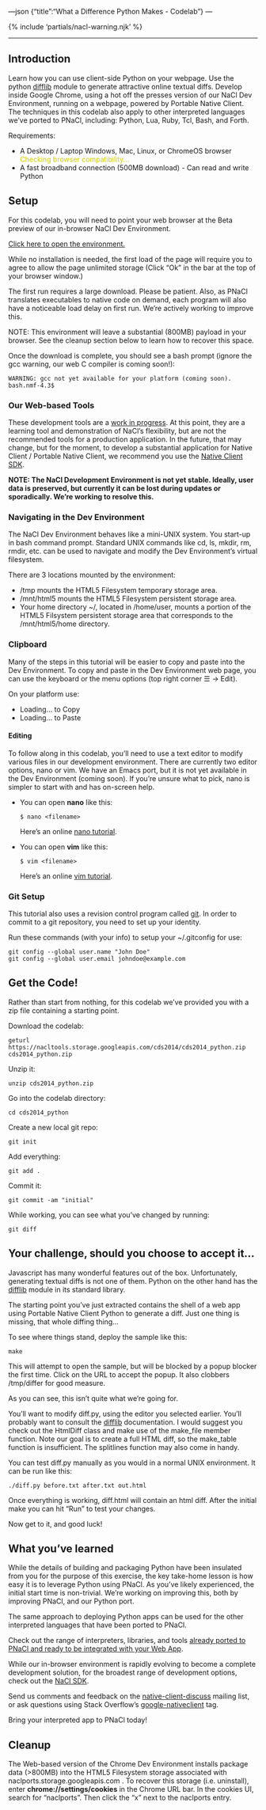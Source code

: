 —json {“title”:“What a Difference Python Makes - Codelab”} —

{% include ‘partials/nacl-warning.njk’ %}

------------------------------------------------------------------------

Introduction
------------

Learn how you can use client-side Python on your webpage. Use the python [difflib](https://docs.python.org/2/library/difflib.html) module to generate attractive online textual diffs. Develop inside Google Chrome, using a hot off the presses version of our NaCl Dev Environment, running on a webpage, powered by Portable Native Client. The techniques in this codelab also apply to other interpreted languages we’ve ported to PNaCl, including: Python, Lua, Ruby, Tcl, Bash, and Forth.

Requirements:  
- A Desktop / Laptop Windows, Mac, Linux, or ChromeOS browser  
<span id="python_compat" style="color: #cccc00">Checking browser compatibility…</span>  
- A fast broadband connection (500MB download) - Can read and write Python

Setup
-----

For this codelab, you will need to point your web browser at the Beta preview of our in-browser NaCl Dev Environment.

[Click here to open the environment.](https://naclports.storage.googleapis.com/builds/pepper_41/trunk-176-g9b9e342/publish/devenv/pnacl/app/bash.html)

While no installation is needed, the first load of the page will require you to agree to allow the page unlimited storage (Click “Ok” in the bar at the top of your browser window.)

The first run requires a large download. Please be patient. Also, as PNaCl translates executables to native code on demand, each program will also have a noticeable load delay on first run. We’re actively working to improve this.

NOTE: This environment will leave a substantial (800MB) payload in your browser. See the cleanup section below to learn how to recover this space.

Once the download is complete, you should see a bash prompt (ignore the gcc warning, our web C compiler is coming soon!):

    WARNING: gcc not yet available for your platform (coming soon).
    bash.nmf-4.3$

### Our Web-based Tools

These development tools are a <a href="/docs/native-client/cds2014/nacldev/" class="reference external">work in progress</a>. At this point, they are a learning tool and demonstration of NaCl’s flexibility, but are not the recommended tools for a production application. In the future, that may change, but for the moment, to develop a substantial application for Native Client / Portable Native Client, we recommend you use the <a href="/docs/native-client/sdk/download" class="reference external">Native Client SDK</a>.

**NOTE: The NaCl Development Environment is not yet stable. Ideally, user data is preserved, but currently it can be lost during updates or sporadically. We’re working to resolve this.**

### Navigating in the Dev Environment

The NaCl Dev Environment behaves like a mini-UNIX system. You start-up in bash command prompt. Standard UNIX commands like cd, ls, mkdir, rm, rmdir, etc. can be used to navigate and modify the Dev Environment’s virtual filesystem.

There are 3 locations mounted by the environment:

-   /tmp mounts the HTML5 Filesystem temporary storage area.
-   /mnt/html5 mounts the HTML5 Filesystem persistent storage area.
-   Your home directory ~/, located in /home/user, mounts a portion of the HTML5 Filsystem persistent storage area that corresponds to the /mnt/html5/home directory.

### Clipboard

Many of the steps in this tutorial will be easier to copy and paste into the Dev Environment. To copy and paste in the Dev Environment web page, you can use the keyboard or the menu options (top right corner ☰ → Edit).

On your platform use:

-   <span id="copy_key">Loading…</span> to Copy
-   <span id="paste_key">Loading…</span> to Paste

#### Editing

To follow along in this codelab, you’ll need to use a text editor to modify various files in our development environment. There are currently two editor options, nano or vim. We have an Emacs port, but it is not yet available in the Dev Environment (coming soon). If you’re unsure what to pick, nano is simpler to start with and has on-screen help.

-   You can open **nano** like this:

        $ nano <filename>

    Here’s an online <a href="http://mintaka.sdsu.edu/reu/nano.html" class="reference external">nano tutorial</a>.

-   You can open **vim** like this:

        $ vim <filename>

    Here’s an online <a href="http://www.openvim.com/tutorial.html" class="reference external">vim tutorial</a>.

### Git Setup

This tutorial also uses a revision control program called <a href="http://en.wikipedia.org/wiki/Git_(software)" class="reference external">git</a>. In order to commit to a git repository, you need to set up your identity.

Run these commands (with your info) to setup your ~/.gitconfig for use:

    git config --global user.name "John Doe"
    git config --global user.email johndoe@example.com

Get the Code!
-------------

Rather than start from nothing, for this codelab we’ve provided you with a zip file containing a starting point.

Download the codelab:

    geturl https://nacltools.storage.googleapis.com/cds2014/cds2014_python.zip cds2014_python.zip

Unzip it:

    unzip cds2014_python.zip

Go into the codelab directory:

    cd cds2014_python

Create a new local git repo:

    git init

Add everything:

    git add .

Commit it:

    git commit -am "initial"

While working, you can see what you’ve changed by running:

    git diff

Your challenge, should you choose to accept it…
-----------------------------------------------

Javascript has many wonderful features out of the box. Unfortunately, generating textual diffs is not one of them. Python on the other hand has the [difflib](https://docs.python.org/2/library/difflib.html) module in its standard library.

The starting point you’ve just extracted contains the shell of a web app using Portable Native Client Python to generate a diff. Just one thing is missing, that whole diffing thing…

To see where things stand, deploy the sample like this:

    make

This will attempt to open the sample, but will be blocked by a popup blocker the first time. Click on the URL to accept the popup. It also clobbers /tmp/differ for good measure.

As you can see, this isn’t quite what we’re going for.

You’ll want to modify diff.py, using the editor you selected earlier. You’ll probably want to consult the [difflib](https://docs.python.org/2/library/difflib.html) documentation. I would suggest you check out the HtmlDiff class and make use of the make\_file member function. Note our goal is to create a full HTML diff, so the make\_table function is insufficient. The splitlines function may also come in handy.

You can test diff.py manually as you would in a normal UNIX environment. It can be run like this:

    ./diff.py before.txt after.txt out.html

Once everything is working, diff.html will contain an html diff. After the initial make you can hit “Run” to test your changes.

Now get to it, and good luck!

What you’ve learned
-------------------

While the details of building and packaging Python have been insulated from you for the purpose of this exercise, the key take-home lesson is how easy it is to leverage Python using PNaCl. As you’ve likely experienced, the initial start time is non-trivial. We’re working on improving this, both by improving PNaCl, and our Python port.

The same approach to deploying Python apps can be used for the other interpreted languages that have been ported to PNaCl.

Check out the range of interpreters, libraries, and tools <a href="https://chromium.googlesource.com/webports/+/master/docs/port_list.md" class="reference external">already ported to PNaCl and ready to be integrated with your Web App</a>.

While our in-browser environment is rapidly evolving to become a complete development solution, for the broadest range of development options, check out the <a href="/native-client/sdk/download" class="reference external">NaCl SDK</a>.

Send us comments and feedback on the <a href="https://groups.google.com/forum/#!forum/native-client-discuss" class="reference external">native-client-discuss</a> mailing list, or ask questions using Stack Overflow’s <a href="https://stackoverflow.com/questions/tagged/google-nativeclient" class="reference external">google-nativeclient</a> tag.

Bring your interpreted app to PNaCl today!

Cleanup
-------

The Web-based version of the Chrome Dev Environment installs package data (&gt;800MB) into the HTML5 Filesystem storage associated with naclports.storage.googleapis.com . To recover this storage (i.e. uninstall), enter **chrome://settings/cookies** in the Chrome URL bar. In the cookies UI, search for “naclports”. Then click the “x” next to the naclports entry.
